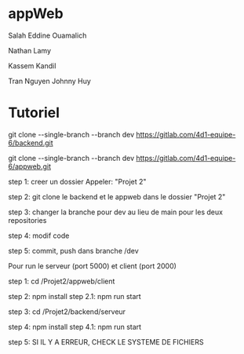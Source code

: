 # appWeb

Salah Eddine Ouamalich

Nathan Lamy

Kassem Kandil

Tran Nguyen Johnny Huy

# Tutoriel

git clone --single-branch --branch dev https://gitlab.com/4d1-equipe-6/backend.git

git clone --single-branch --branch dev https://gitlab.com/4d1-equipe-6/appweb.git

step 1: creer un dossier Appeler: "Projet 2"

step 2: git clone le backend et le appweb dans le dossier "Projet 2" 

step 3: changer la branche pour dev au lieu de main pour les deux repositories

step 4: modif code

step 5: commit, push dans branche /dev

Pour run le serveur (port 5000) et client (port 2000)

step 1: cd /Projet2/appweb/client

step 2: npm install
step 2.1: npm run start

step 3: cd /Projet2/backend/serveur

step 4: npm install
step 4.1: npm run start

step 5: SI IL Y A ERREUR, CHECK LE SYSTEME DE FICHIERS
